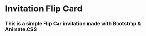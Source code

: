 # Invitation Flip Card

### This is a simple Flip Car invitation made with Bootstrap & Animate.CSS 

